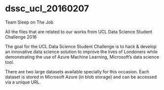 # dssc_ucl_20160207

Team Sleep on The Job

All the files that are related to our works from UCL Data Science Student Challenge 2016

The goal for the UCL Data Science Student Challenge is to hack & develop an innovative data science solution to improve the lives of Londoners while demonstrating the use of Azure Machine Learning, Microsoft’s data science tool.

There are two large datasets available specially for this occasion. Each dataset is stored in Microsoft Azure (in blob storage) and can be accessed via a unique URL.
